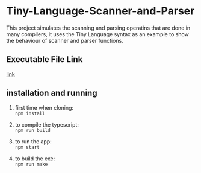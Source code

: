 # Tiny-Language-Scanner-and-Parser

This project simulates the scanning and parsing operatins that are done in many compilers, it uses the Tiny Language syntax as an example to show the behaviour of scanner and parser functions.

## Executable File Link

[link](https://github.com/ElecSpartan/Tiny-Language-Scanner-and-Parser/releases/tag/v.1.0)

## installation and running

1) first time when cloning:  
```npm install```

2) to compile the typescript:  
```npm run build```

3) to run the app:  
```npm start```

4) to build the exe:  
```npm run make```
